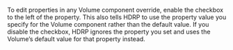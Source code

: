 To edit properties in any Volume component override, enable the checkbox to the left of the property. This also tells HDRP to use the property value you specify for the Volume component rather than the default value. If you disable the checkbox, HDRP ignores the property you set and uses the Volume’s default value for that property instead.